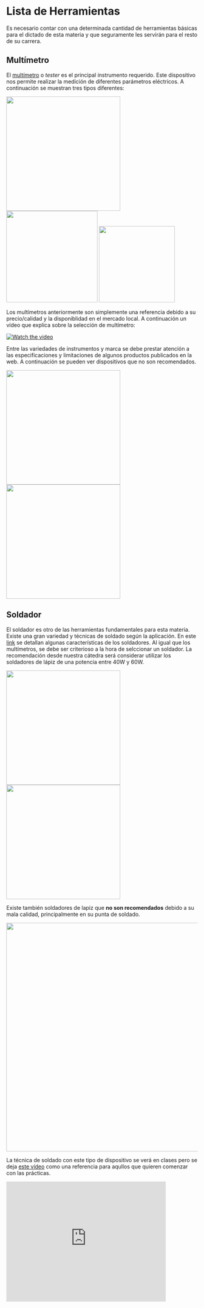# Lista de Herramientas

Es necesario contar con una determinada cantidad de herramientas
básicas para el dictado de esta materia y que seguramente les servirán
para el resto de su carrera.

## Multímetro

El [multímetro](https://es.wikipedia.org/wiki/Mult%C3%ADmetro) o
*tester* es el principal instrumento requerido. Este dispositivo nos
permite realizar la medición de diferentes parámetros eléctricos. A
continuación se muestran tres tipos diferentes:

<img
   src="img/UTM158D.png"
   width="300" >
<img
   src="img/UT61B.png"
   width="240" >
<img
   src="img/UT33D.png"
   width="200" >

Los multímetros anteriormente son simplemente una referencia debido a
su precio/calidad y la disponiblidad en el mercado local. A
continuación un vídeo que explica sobre la selección de multímetro:


[![Watch the video](https://img.youtube.com/vi/jvCFgyl9fbw/default.jpg)](https://youtu.be/jvCFgyl9fbw)

Entre las variedades de instrumentos y marca se debe prestar atención
a las especificaciones y limitaciones de algunos productos publicados
en la web. A continuación se pueden ver dispositivos que no son
recomendados.

<img
   src="img/puente.png"
   width="300">
<img
   src="img/multimetro_sin_especificaciones.png"
   width="300" >


## Soldador

El soldador es otro de las herramientas fundamentales para esta
materia. Existe una gran variedad y técnicas de soldado según la
aplicación. En este
[link](https://toolboom.com/es/articles-and-video/how-to-solder/) se
detallan algunas características de los soldadores. Al igual que los
multímetros, se debe ser criterioso a la hora de selccionar un
soldador. La recomendación desde nuestra cátedra será considerar
utilizar los soldadores de lápiz de una potencia entre 40W y 60W.

<img
   src="img/soldador.png"
   width="300"
   rotate = "90">
<img
   src="img/soldador2.png"
   width="300"
   rotate = "90">

Existe también soldadores de lapiz que **no son recomendados** debido
a su mala calidad, principalmente en su punta de soldado.

<img
   src="img/soldador_malo.jpg"
   width="600"
   rotate = "90">

La técnica de soldado con este tipo de dispositivo se verá en clases
pero se deja [este vídeo](https://www.youtube.com/watch?v=snM_ABjXGsw)
como una referencia para aqullos que quieren comenzar con las
prácticas.

<iframe width="420" height="315" src="http://www.youtube.com/embed/QH2-TGUlwu4" frameborder="0" allowfullscreen></iframe>






